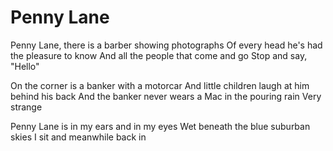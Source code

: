 # Penny Lane
Penny Lane, there is a barber showing photographs
Of every head he's had the pleasure to know
And all the people that come and go
Stop and say, "Hello"

On the corner is a banker with a motorcar
And little children laugh at him behind his back
And the banker never wears a Mac in the pouring rain
Very strange

Penny Lane is in my ears and in my eyes
Wet beneath the blue suburban skies
I sit and meanwhile back in

